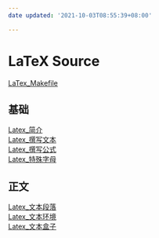 ```yaml
---
date updated: '2021-10-03T08:55:39+08:00'

---
```


# LaTeX Source

[LaTex_Makefile](LaTex_Makefile.md)

## 基础

[Latex_简介](Latex_简介.md)\
[Latex_撰写文本](Latex_撰写文本.md)\
[Latex_撰写公式](Latex_撰写公式.md)\
[Latex_特殊字母](Latex_特殊字母.md)

## 正文

[Latex_文本段落](Latex_文本段落.md)\
[Latex_文本环境](Latex_文本环境.md)\
[Latex_文本盒子](Latex_文本盒子.md)
